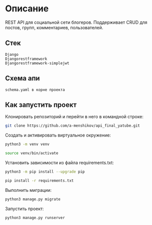 # Описание

REST API для социальной сети блогеров. Поддерживает CRUD для постов, групп, комментариев, пользователей.

## Стек

```text
Django
Djangorestframework
Djangorestframework-simplejwt
```

## Схема апи

```text
schema.yaml в корне проекта
```

## Как запустить проект

Клонировать репозиторий и перейти в него в командной строке:

```bash
git clone https://github.com/a-menshikov/api_final_yatube.git
```

Cоздать и активировать виртуальное окружение:

```bash
python3 -m venv venv
```

```bash
source venv/bin/activate
```

Установить зависимости из файла requirements.txt:

```bash
python3 -m pip install --upgrade pip
```

```bash
pip install -r requirements.txt
```

Выполнить миграции:

```bash
python3 manage.py migrate
```

Запустить проект:

```bash
python3 manage.py runserver
```

